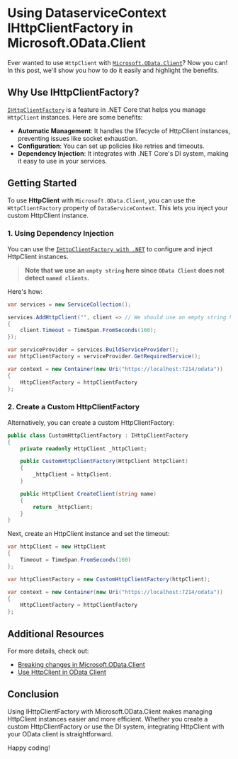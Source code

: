 # Using DataserviceContext IHttpClientFactory in Microsoft.OData.Client

Ever wanted to use `HttpClient` with [`Microsoft.OData.Client`](https://learn.microsoft.com/odata/client/getting-started)? Now you can! In this post, we'll show you how to do it easily and highlight the benefits.

## Why Use IHttpClientFactory?

[`IHttpClientFactory`](https://learn.microsoft.com/dotnet/core/extensions/httpclient-factory) is a feature in .NET Core that helps you manage `HttpClient` instances. Here are some benefits:
- **Automatic Management**: It handles the lifecycle of HttpClient instances, preventing issues like socket exhaustion.
- **Configuration**: You can set up policies like retries and timeouts.
- **Dependency Injection**: It integrates with .NET Core's DI system, making it easy to use in your services.

## Getting Started

To use **HttpClient** with `Microsoft.OData.Client`, you can use the `HttpClientFactory` property of `DataServiceContext`. This lets you inject your custom HttpClient instance.

### 1. Using Dependency Injection

You can use the [`IHttpClientFactory with .NET`](https://learn.microsoft.com/dotnet/core/extensions/dependency-injection) to configure and inject HttpClient instances. 

> **Note that we use an `empty string` here since `OData Client` does not detect `named clients`.**

Here's how:

```cs
var services = new ServiceCollection();

services.AddHttpClient("", client => // We should use an empty string here since OData Client does not detect named clients.
{
    client.Timeout = TimeSpan.FromSeconds(160);
});

var serviceProvider = services.BuildServiceProvider();
var httpClientFactory = serviceProvider.GetRequiredService();

var context = new Container(new Uri("https://localhost:7214/odata"))
{
    HttpClientFactory = httpClientFactory
};
```

### 2. Create a Custom HttpClientFactory

Alternatively, you can create a custom HttpClientFactory:

```cs
public class CustomHttpClientFactory : IHttpClientFactory
{
    private readonly HttpClient _httpClient;

    public CustomHttpClientFactory(HttpClient httpClient)
    {
        _httpClient = httpClient;
    }

    public HttpClient CreateClient(string name)
    {
        return _httpClient;
    }
}
```

Next, create an HttpClient instance and set the timeout:

```cs
var httpClient = new HttpClient
{
    Timeout = TimeSpan.FromSeconds(160)
};

var httpClientFactory = new CustomHttpClientFactory(httpClient);

var context = new Container(new Uri("https://localhost:7214/odata"))
{
    HttpClientFactory = httpClientFactory
};
```

## Additional Resources

For more details, check out:
- [Breaking changes in Microsoft.OData.Client](https://devblogs.microsoft.com/odata/odata-net-8-preview-release/#breaking-changes-in-microsoft.odata.client)
- [Use HttpClient in OData Client](https://learn.microsoft.com/odata/client/using-httpclient)

## Conclusion
Using IHttpClientFactory with Microsoft.OData.Client makes managing HttpClient instances easier and more efficient. Whether you create a custom HttpClientFactory or use the DI system, integrating HttpClient with your OData client is straightforward.

Happy coding!
